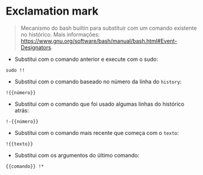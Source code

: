 # Exclamation mark

> Mecanismo do bash builtin para substituir com um comando existente no histórico.
> Mais informações: <https://www.gnu.org/software/bash/manual/bash.html#Event-Designators>.

- Substitui com o comando anterior e execute com o sudo:

`sudo !!`

- Substitui com o comando baseado no número da linha do `history`:

`!{{número}}`

- Substitui com o comando que foi usado algumas linhas do histórico atrás:

`!-{{número}}`

- Substitui com o comando mais recente que começa com o `texto`:

`!{{texto}}`

- Substitui com os argumentos do último comando:

`{{comando}} !*`
